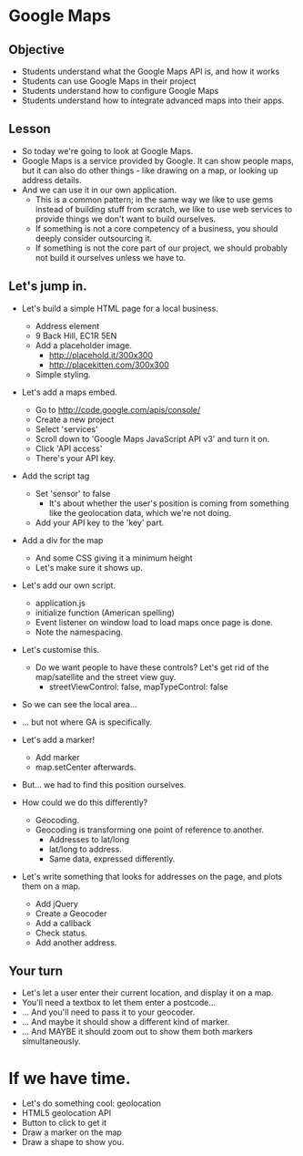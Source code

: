 # Google Maps

## Objective
- Students understand what the Google Maps API is, and how it works
- Students can use Google Maps in their project
- Students understand how to configure Google Maps
- Students understand how to integrate advanced maps into their apps. 


## Lesson 
- So today we're going to look at Google Maps. 
- Google Maps is a service provided by Google. It can show people maps, but it can also do other things - like drawing on a map, or looking up address details. 
- And we can use it in our own application. 
  - This is a common pattern; in the same way we like to use gems instead of building stuff from scratch, we like to use web services to provide things we don't want to build ourselves.
  - If something is not a core competency of a business, you should deeply consider outsourcing it. 
  - If something is not the core part of our project, we should probably not build it ourselves unless we have to. 

## Let's jump in. 
- Let's build a simple HTML page for a local business.
  - Address element
  - 9 Back Hill, EC1R 5EN
  - Add a placeholder image. 
    - http://placehold.it/300x300
    - http://placekitten.com/300x300
  - Simple styling. 
- Let's add a maps embed. 
  - Go to http://code.google.com/apis/console/
  - Create a new project
  - Select 'services' 
  - Scroll down to 'Google Maps JavaScript API v3' and turn it on. 
  - Click 'API access' 
  - There's your API key. 
- Add the script tag
  - Set 'sensor' to false
    - It's about whether the user's position is coming from something like the geolocation data, which we're not doing.
  - Add your API key to the 'key' part. 
- Add a div for the map
  - And some CSS giving it a minimum height
  - Let's make sure it shows up. 
- Let's add our own script. 
  - application.js
  - initialize function (American spelling)
  - Event listener on window load to load maps once page is done. 
  - Note the namespacing.

- Let's customise this. 
  - Do we want people to have these controls? Let's get rid of the map/satellite and the street view guy. 
    - streetViewControl: false, mapTypeControl: false

- So we can see the local area...
- ... but not where GA is specifically. 
- Let's add a marker! 
  - Add marker
  - map.setCenter afterwards. 

- But... we had to find this position ourselves. 
- How could we do this differently? 
  - Geocoding. 
  - Geocoding is transforming one point of reference to another. 
    - Addresses to lat/long
    - lat/long to address. 
    - Same data, expressed differently. 

- Let's write something that looks for addresses on the page, and plots them on a map.
  - Add jQuery
  - Create a Geocoder
  - Add a callback
  - Check status. 
  - Add another address. 

## Your turn
- Let's let a user enter their current location, and display it on a map. 
- You'll need a textbox to let them enter a postcode...
- ... And you'll need to pass it to your geocoder. 
- ... And maybe it should show a different kind of marker. 
- ... And MAYBE it should zoom out to show them both markers simultaneously.





# If we have time. 
- Let's do something cool: geolocation
- HTML5 geolocation API
- Button to click to get it
- Draw a marker on the map
- Draw a shape to show you. 





